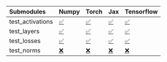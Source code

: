 | Submodules       | Numpy                                                                                                                           | Torch                                                                                                                           | Jax                                                                                                                             | Tensorflow                                                                                                                      |
|:-----------------|:--------------------------------------------------------------------------------------------------------------------------------|:--------------------------------------------------------------------------------------------------------------------------------|:--------------------------------------------------------------------------------------------------------------------------------|:--------------------------------------------------------------------------------------------------------------------------------|
| test_activations | <a href="https://github.com/unifyai/ivy/runs/7854098617?check_suite_focus=true" rel="noopener noreferrer" target="_blank">✅</a> | <a href="https://github.com/unifyai/ivy/runs/7854099126?check_suite_focus=true" rel="noopener noreferrer" target="_blank">✅</a> | <a href="https://github.com/unifyai/ivy/runs/7854099612?check_suite_focus=true" rel="noopener noreferrer" target="_blank">✅</a> | <a href="https://github.com/unifyai/ivy/runs/7854100194?check_suite_focus=true" rel="noopener noreferrer" target="_blank">✅</a> |
| test_layers      | <a href="https://github.com/unifyai/ivy/runs/7854098725?check_suite_focus=true" rel="noopener noreferrer" target="_blank">✅</a> | <a href="https://github.com/unifyai/ivy/runs/7854099245?check_suite_focus=true" rel="noopener noreferrer" target="_blank">✅</a> | <a href="https://github.com/unifyai/ivy/runs/7854099743?check_suite_focus=true" rel="noopener noreferrer" target="_blank">✅</a> | <a href="https://github.com/unifyai/ivy/runs/7854100316?check_suite_focus=true" rel="noopener noreferrer" target="_blank">✅</a> |
| test_losses      | <a href="https://github.com/unifyai/ivy/runs/7854098849?check_suite_focus=true" rel="noopener noreferrer" target="_blank">✅</a> | <a href="https://github.com/unifyai/ivy/runs/7854099361?check_suite_focus=true" rel="noopener noreferrer" target="_blank">✅</a> | <a href="https://github.com/unifyai/ivy/runs/7854099882?check_suite_focus=true" rel="noopener noreferrer" target="_blank">✅</a> | <a href="https://github.com/unifyai/ivy/runs/7854100474?check_suite_focus=true" rel="noopener noreferrer" target="_blank">✅</a> |
| test_norms       | <a href="https://github.com/unifyai/ivy/runs/7854098953?check_suite_focus=true" rel="noopener noreferrer" target="_blank">❌</a> | <a href="https://github.com/unifyai/ivy/runs/7854099475?check_suite_focus=true" rel="noopener noreferrer" target="_blank">❌</a> | <a href="https://github.com/unifyai/ivy/runs/7854100042?check_suite_focus=true" rel="noopener noreferrer" target="_blank">❌</a> | <a href="https://github.com/unifyai/ivy/runs/7854100596?check_suite_focus=true" rel="noopener noreferrer" target="_blank">❌</a> |